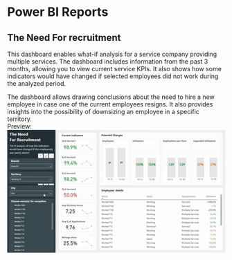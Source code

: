 # Power BI Reports
## The Need For recruitment
This dashboard enables what-if analysis for a service company providing multiple services. The dashboard includes information from the past 3 months, allowing you to view current service KPIs. It also shows how some indicators would have changed if selected employees did not work during the analyzed period.

The dashboard allows drawing conclusions about the need to hire a new employee in case one of the current employees resigns. It also provides insights into the possibility of downsizing an employee in a specific territory.<br>
Preview:<br>
![preview](https://github.com/menyukhova/portfolio/blob/main/Static/powerbi_1_gif.gif?raw=true)